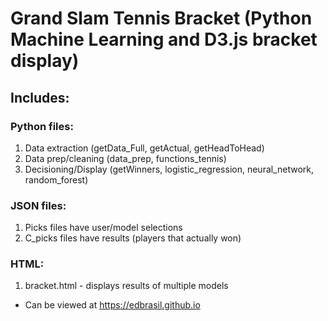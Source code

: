 # Grand Slam Tennis Bracket (Python Machine Learning and D3.js bracket display)

## Includes:
### Python files:
1. Data extraction (getData_Full, getActual, getHeadToHead)
2. Data prep/cleaning (data_prep, functions_tennis)
3. Decisioning/Display (getWinners, logistic_regression, neural_network, random_forest)

### JSON files:
1. Picks files have user/model selections
2. C_picks files have results (players that actually won)

### HTML:
1. bracket.html - displays results of multiple models
  * Can be viewed at https://edbrasil.github.io
